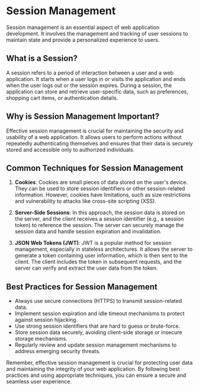 # Session Management

Session management is an essential aspect of web application development. It involves the management and tracking of user sessions to maintain state and provide a personalized experience to users.

## What is a Session?

A session refers to a period of interaction between a user and a web application. It starts when a user logs in or visits the application and ends when the user logs out or the session expires. During a session, the application can store and retrieve user-specific data, such as preferences, shopping cart items, or authentication details.

## Why is Session Management Important?

Effective session management is crucial for maintaining the security and usability of a web application. It allows users to perform actions without repeatedly authenticating themselves and ensures that their data is securely stored and accessible only to authorized individuals.

## Common Techniques for Session Management

1. **Cookies**: Cookies are small pieces of data stored on the user's device. They can be used to store session identifiers or other session-related information. However, cookies have limitations, such as size restrictions and vulnerability to attacks like cross-site scripting (XSS).

2. **Server-Side Sessions**: In this approach, the session data is stored on the server, and the client receives a session identifier (e.g., a session token) to reference the session. The server can securely manage the session data and handle session expiration and invalidation.

3. **JSON Web Tokens (JWT)**: JWT is a popular method for session management, especially in stateless architectures. It allows the server to generate a token containing user information, which is then sent to the client. The client includes the token in subsequent requests, and the server can verify and extract the user data from the token.

## Best Practices for Session Management

- Always use secure connections (HTTPS) to transmit session-related data.
- Implement session expiration and idle timeout mechanisms to protect against session hijacking.
- Use strong session identifiers that are hard to guess or brute-force.
- Store session data securely, avoiding client-side storage or insecure storage mechanisms.
- Regularly review and update session management mechanisms to address emerging security threats.

Remember, effective session management is crucial for protecting user data and maintaining the integrity of your web application. By following best practices and using appropriate techniques, you can ensure a secure and seamless user experience.
